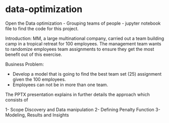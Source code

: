 # data-optimization
 
Open the Data optimization - Grouping teams of people - jupyter notebook file to find the code for this project. 

Introduction:
MM, a large multinational company, carried out a team building camp in a tropical retreat for 100 employees. The management team wants to randomize employees team assignments to ensure they get the most benefit out of this exercise.

Business Problem:
- Develop a model that is going to find the best team set (25) assignment given the 100 employees.
- Employees can not be in more than one team.

The PPTX presentation explains in further details the approach which consists of

1- Scope Discovery and Data manipulation
2- Defining Penalty Function
3- Modeling, Results and Insights



